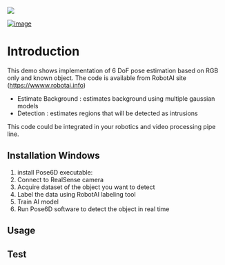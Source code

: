 ![](data/show_examples.jpg)

[![image](https://img.shields.io/pypi/v/scikit-spatial.svg)](https://pypi.python.org/pypi/scikit-spatial)



# Introduction

This demo shows implementation of 6 DoF pose estimation based on RGB only and known object.
The code is available from RobotAI site (https://wwww.robotai.info)

-   Estimate Background : estimates background using multiple gaussian models
-   Detection  : estimates regions that will be detected as intrusions

This code could be integrated in your robotics and video processing pipe line.
 

## Installation Windows

1. install Pose6D executable:
2. Connect to RealSense camera
3. Acquire dataset of the object you want to detect
4. Label the data using RobotAI labeling tool
5. Train AI model
6. Run Pose6D software to detect the object in real time

## Usage



## Test


